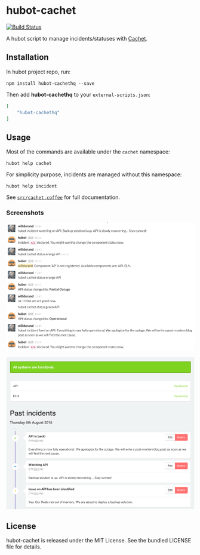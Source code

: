 hubot-cachet
============

[![Build
Status](https://travis-ci.org/willdurand/hubot-cachet.svg?branch=master)](https://travis-ci.org/willdurand/hubot-cachet)

A hubot script to manage incidents/statuses with [Cachet](https://cachethq.io).

Installation
------------

In hubot project repo, run:

    npm install hubot-cachethq --save

Then add **hubot-cachethq** to your `external-scripts.json`:

```json
[
    "hubot-cachethq"
]
```

Usage
-----

Most of the commands are available under the `cachet` namespace:

```
hubot help cachet
```

For simplicity purpose, incidents are managed without this namespace:

```
hubot help incident
```

See [`src/cachet.coffee`](src/cachet.coffee) for full documentation.

### Screenshots

![](doc/slack.png)

![](doc/cachet.png)

License
-------

hubot-cachet is released under the MIT License. See the bundled LICENSE file for
details.
